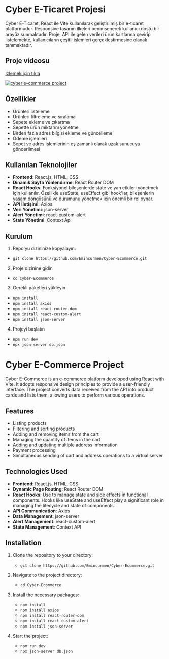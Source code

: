 # Cyber E-Ticaret Projesi

Cyber E-Ticaret, React ile Vite kullanılarak geliştirilmiş bir e-ticaret platformudur. Responsive tasarım ilkeleri benimsenerek kullanıcı dostu bir arayüz sunmaktadır. Proje, API ile gelen verileri ürün kartlarına çevirip listelemekte, kullanıcıların çeşitli işlemleri gerçekleştirmesine olanak tanımaktadır.

## Proje videosu

[İzlemek için tıkla](https://www.youtube.com/watch?v=dZVg9Yyhcw4)

[![cyber e-commerce project](https://img.youtube.com/vi/dZVg9Yyhcw4/0.jpg)](https://www.youtube.com/watch?v=dZVg9Yyhcw4)

## Özellikler

- Ürünleri listeleme
- Ürünleri filtreleme ve sıralama
- Sepete ekleme ve çıkartma
- Sepette ürün miktarını yönetme
- Birden fazla adres bilgisi ekleme ve güncelleme
- Ödeme işlemleri
- Sepet ve adres işlemlerinin eş zamanlı olarak uzak sunucuya gönderilmesi

## Kullanılan Teknolojiler

- **Frontend**: React.js, HTML, CSS
- **Dinamik Sayfa Yönlendirme**: React Router DOM
- **React Hooks**: Fonksiyonel bileşenlerde state ve yan etkileri yönetmek için kullanılır. Özellikle useState, useEffect gibi hook'lar, bileşenlerin yaşam döngüsünü ve durumunu yönetmek için önemli bir rol oynar.
- **API İletişimi**: Axios
- **Veri Yönetimi**: json-server
- **Alert Yönetimi**: react-custom-alert
- **State Yönetimi**: Context Api

## Kurulum

1. Repo'yu dizininize kopyalayın:
 *  ```git clone https://github.com/Emincurmen/Cyber-Ecommerce.git ```
2. Proje dizinine gidin
  * ```cd Cyber-Ecommerce```

 3. Gerekli paketleri yükleyin
 * ```npm install```
 * ```npm install axios```
 * ```npm install react-router-dom```
 * ```npm install react-custom-alert```
 * ```npm install json-server```

4. Projeyi başlatın
 * ```npm run dev```
 * ```npx json-server db.json```

# Cyber E-Commerce Project

Cyber E-Commerce is an e-commerce platform developed using React with Vite. It adopts responsive design principles to provide a user-friendly interface. The project converts data received from the API into product cards and lists them, allowing users to perform various operations.

## Features

- Listing products
- Filtering and sorting products
- Adding and removing items from the cart
- Managing the quantity of items in the cart
- Adding and updating multiple address information
- Payment processing
- Simultaneous sending of cart and address operations to a virtual server

## Technologies Used

- **Frontend**: React.js, HTML, CSS
- **Dynamic Page Routing**: React Router DOM
- **React Hooks**: Use to manage state and side effects in functional components. Hooks like useState and useEffect play a significant role in managing the lifecycle and state of components.
- **API Communication**: Axios
- **Data Management**: json-server
- **Alert Management**: react-custom-alert
- **State Management**: Context API

## Installation

1. Clone the repository to your directory:
   *  ```git clone https://github.com/Emincurmen/Cyber-Ecommerce.git ```
2. Navigate to the project directory:
   * ```cd Cyber-Ecommerce```

3. Install the necessary packages:
   * ```npm install```
   * ```npm install axios```
   * ```npm install react-router-dom```
   * ```npm install react-custom-alert```
   * ```npm install json-server```

4. Start the project:
   * ```npm run dev```
   * ```npx json-server db.json```
